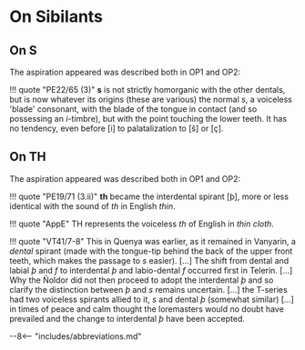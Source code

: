 # On Sibilants

## On S

The aspiration appeared was described both in OP1 and OP2:

!!! quote "PE22/65 (3)"
	**s** is not strictly homorganic with the other dentals, but is now whatever its origins (these are various) the normal *s*, a voiceless 'blade' consonant, with the blade of the tongue in contact (and so possessing an *i*-timbre), but with the point touching the lower teeth. It has no tendency, even before \[i\] to palatalization to \[š\] or \[ç\].
	
## On TH

The aspiration appeared was described both in OP1 and OP2:

!!! quote "PE19/71 (3.ii)"
	**th** became the interdental spirant \[þ\], more or less identical with the sound of *th* in English *thin*.
	
!!! quote "AppE"
	TH represents the voiceless *th* of English in *thin cloth*.
	
!!! quote "VT41/7-8"
	This in Quenya was earlier, as it remained in Vanyarin, a *dental* spirant (made with the tongue-tip behind the back of the upper front teeth, which makes the passage to *s* easier). \[...\] The shift from dental and labial *þ* and *f* to interdental *þ* and labio-dental *f* occurred first in Telerin. \[...\] Why the Ñoldor did not then proceed to adopt the interdental *þ* and so clarify the distinction between *þ* and *s* remains uncertain. \[...\] the T-series had two voiceless spirants allied to it, *s* and dental *þ* (somewhat similar) \[...\] in times of peace and calm thought the loremasters would no doubt have prevailed and the change to interdental *þ* have been accepted.



--8<-- "includes/abbreviations.md"